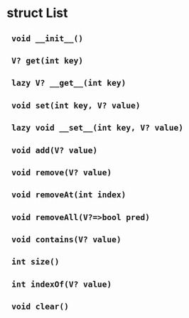 # struct List<V>


## ` void __init__()`


## ` V? get(int key)`


## ` lazy V? __get__(int key)`


## ` void set(int key, V? value)`


## ` lazy void __set__(int key, V? value)`


## ` void add(V? value)`


## ` void remove(V? value)`


## ` void removeAt(int index)`


## ` void removeAll(V?=>bool pred)`


## ` void contains(V? value)`


## ` int size()`


## ` int indexOf(V? value)`


## ` void clear()`





